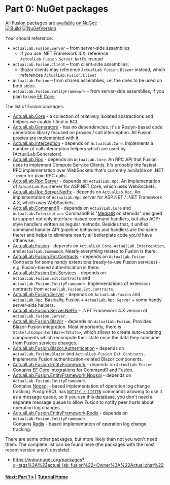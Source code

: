 # Part 0: NuGet packages

All Fusion packages are
[available on NuGet](https://www.nuget.org/packages?q=tags%3A%22actual_lab_fusion%22+Owner%3A%22Actual.chat%22):\
[![Build](https://github.com/ActualLab/Fusion/workflows/Build/badge.svg)](https://github.com/ActualLab/Fusion/actions?query=workflow%3A%22Build%22)
[![NuGetVersion](https://img.shields.io/nuget/v/ActualLab.Core)](https://www.nuget.org/packages?q=tags%3A%22actual_lab_fusion%22+Owner%3A%22Actual.chat%22)

Your should reference:

* `ActualLab.Fusion.Server` &ndash; from server-side assemblies
  * If you use .NET Framework 4.X, reference `ActualLab.Fusion.Server.NetFx` instead
* `ActualLab.Fusion.Client` &ndash; from client-side assemblies;
  * Blazor clients may reference `ActualLab.Fusion.Blazor` instead,
    which references `ActualLab.Fusion.Client`
* `ActualLab.Fusion` &ndash; from shared assemblies,
  i.e. the ones to be used on both sides.
* `ActualLab.Fusion.EntityFramework` &ndash; from server-side assemblies,
  if you plan to use [EF Core](https://docs.microsoft.com/en-us/ef/).

The list of Fusion packages:

* [ActualLab.Core](https://www.nuget.org/packages/ActualLab.Core/) -
  a collection of relatively isolated abstractions and helpers we couldn't find in BCL.
* [ActualLab.Generators](https://www.nuget.org/packages/ActualLab.Generators/) - has no dependencies.
  It's a Roslyn-based code generation library focused on proxies / call interception.
  All Fusion proxies are implemented with it. 
* [ActualLab.Interception](https://www.nuget.org/packages/ActualLab.Interception/) - depends on `ActualLab.Core`.
  Implements a number of call interception helpers which are used by [ActualLab.Generators].
* [ActualLab.Rpc](https://www.nuget.org/packages/ActualLab.Rpc/) - depends on `ActualLab.Core`.
  An RPC API that Fusion uses to implement Compute Service Clients.
  It's probably the fastest RPC implementation over WebSockets that's currently available on .NET - even for plain RPC calls.
* [ActualLab.Rpc.Server](https://www.nuget.org/packages/ActualLab.Rpc.Server/) - depends on `ActualLab.Rpc`.
  An implementation of `ActualLab.Rpc` server for ASP.NET Core, which uses WebSockets.
* [ActualLab.Rpc.Server.NetFx](https://www.nuget.org/packages/ActualLab.Rpc.Server.NetFx/) - depends on `ActualLab.Rpc`.
  An implementation of `ActualLab.Rpc` server for ASP.NET / .NET Framework 4.X, which uses WebSockets.
* [ActualLab.CommandR](https://www.nuget.org/packages/ActualLab.CommandR/) - depends on `ActualLab.Core` and `ActualLab.Interception`.
  CommandR is "[MediatR](hhttps://github.com/jbogard/MediatR) on steroids" designed to support
  not only interface-based command handlers, but also AOP-style handlers written as
  regular methods. Besides that, it unifies command handler API (pipeline behaviors and handlers
  are the same there) and helps to eliminate nearly all boilerplate code you'd have otherwise.
* [ActualLab.Fusion](https://www.nuget.org/packages/ActualLab.Fusion/) - depends on `ActualLab.Core`, `ActualLab.Interception`, and `ActualLab.CommandR`.
  Nearly everything related to Fusion is there.
* [ActualLab.Fusion.Ext.Contracts](https://www.nuget.org/packages/ActualLab.Fusion.Ext.Contracts/) - depends on `ActualLab.Fusion`.
  Contracts for some handy extensions (ready-to-use Fusion services) - e.g. Fusion-based authentication is there.
* [ActualLab.Fusion.Ext.Services](https://www.nuget.org/packages/ActualLab.Fusion.Ext.Services/) - depends on `ActualLab.Fusion.Ext.Contracts` and `ActualLab.Fusion.EntityFramework`.
  Implementations of extension contracts from `ActualLab.Fusion.Ext.Contracts`.
* [ActualLab.Fusion.Server](https://www.nuget.org/packages/ActualLab.Fusion.Server/) - depends on `ActualLab.Fusion` and `ActualLab.Rpc`.
  Basically, Fusion + `ActualLab.Rpc.Server` + some handy server-side helpers.
* [ActualLab.Fusion.Server.NetFx](https://www.nuget.org/packages/ActualLab.Fusion.Server.NetFx/) -
  .NET Framework 4.X version of `ActualLab.Fusion.Server`.
* [ActualLab.Fusion.Blazor](https://www.nuget.org/packages/ActualLab.Fusion.Blazor/) - depends on `ActualLab.Fusion`.
  Provides Blazor-Fusion integration. Most importantly, there is `StatefulCompontentBase<TState>`,
  which allows to create auto-updating components which recompute their state once the data they consume
  from Fusion services changes.
* [ActualLab.Fusion.Blazor.Authentication](https://www.nuget.org/packages/ActualLab.Fusion.Blazor.Authentication/) - depends on `ActualLab.Fusion.Blazor` and `ActualLab.Fusion.Ext.Contracts`.
  Implements Fusion authentication-related Blazor components.
* [ActualLab.Fusion.EntityFramework](https://www.nuget.org/packages/ActualLab.Fusion.EntityFramework/) - depends on `ActualLab.Fusion`.
  Contains [EF Core](https://docs.microsoft.com/en-us/ef/) integrations for CommandR and Fusion.
* [ActualLab.Fusion.EntityFramework.Npgsql](https://www.nuget.org/packages/ActualLab.Fusion.EntityFramework.Npgsql/) -
  depends on `ActualLab.Fusion.EntityFramework`.  
  Contains [Npgsql](https://www.npgsql.org/) - based implementation of operation log change tracking.
  PostgreSQL has [`NOTIFY / LISTEN`](https://www.postgresql.org/docs/13/sql-notify.html)
  commands allowing to use it as a message queue, so if you use this database,
  you don't need a separate message queue to allow Fusion to notify peer hosts about
  operation log changes.
* [ActualLab.Fusion.EntityFramework.Redis](https://www.nuget.org/packages/ActualLab.Fusion.EntityFramework.Redis/) -
  depends on `ActualLab.Fusion.EntityFramework`.  
  Contains [Redis](https://redis.com/) - based implementation of operation log change tracking.

There are some other packages, but more likely than not you won't need them. 
The complete list can be found here (the packages with the most recent version aren't obsolete): 
- https://www.nuget.org/packages?q=tags%3A%22actual_lab_fusion%22+Owner%3A%22Actual.chat%22 


#### [Next: Part 1 &raquo;](./Part01.md) | [Tutorial Home](./README.md)
